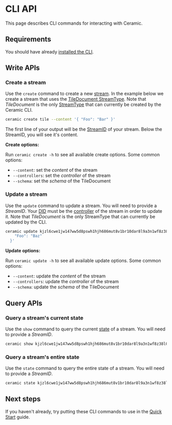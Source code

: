 # CLI API

This page describes CLI commands for interacting with Ceramic.

## **Requirements**

You should have already [installed the CLI](./installation.md).

## **Write APIs**

### **Create a stream**

Use the `create` command to create a new [stream](../../learn/glossary.md#streams). In the example below we create a stream that uses the [TileDocument StreamType](../../streamtypes/tile-document/overview.md). Note that _TileDocument_ is the only [StreamType](../../learn/glossary.md#streamtypes) that can currently be created by the Ceramic CLI.

```bash
ceramic create tile --content '{ "Foo": "Bar" }'
```

The first line of your output will be the [StreamID](../../learn/glossary.md#streamid) of your stream. Below the StreamID, you will see it's content.

**Create options:**

Run `ceramic create -h` to see all available create options. Some common options:

- `--content`: set the _content_ of the stream
- `--controllers`: set the _controller_ of the stream
- `--schema`: set the _schema_ of the TileDocument

### **Update a stream**

Use the `update` command to update a stream. You will need to provide a _StreamID_. Your [DID](../../learn/glossary.md#dids) must be the [controller](../../learn/glossary.md#controllers) of the stream in order to update it. Note that _TileDocument_ is the only StreamType that can currently be updated by the CLI.

```bash
ceramic update kjzl6cwe1jw147ww5d8pswh1hjh686mut8v1br10dar8l9a3n1wf8z38l0bg8qa --content '{
    "Foo": "Baz"
  }'
```

**Update options:**

Run `ceramic update -h` to see all available update options. Some common options:

- `--content`: update the _content_ of the stream
- `--controllers`: update the _controller_ of the stream
- `--schema`: update the _schema_ of the TileDocument

## **Query APIs**

### **Query a stream's current state**

Use the `show` command to query the current [state](../../learn/glossary.md#state) of a stream. You will need to provide a _StreamID_.

```bash
ceramic show kjzl6cwe1jw147ww5d8pswh1hjh686mut8v1br10dar8l9a3n1wf8z38l0bg8qa
```

### **Query a stream's entire state**

Use the `state` command to query the entire state of a stream. You will need to provide a _StreamID_.

```bash
ceramic state kjzl6cwe1jw147ww5d8pswh1hjh686mut8v1br10dar8l9a3n1wf8z38l0bg8qa
```

## **Next steps**

If you haven't already, try putting these CLI commands to use in the [Quick Start](quick-start.md) guide.
